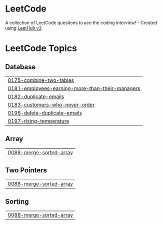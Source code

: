 # LeetCode
A collection of LeetCode questions to ace the coding interview! - Created using [LeetHub v2](https://github.com/arunbhardwaj/LeetHub-2.0)

<!---LeetCode Topics Start-->
# LeetCode Topics
## Database
|  |
| ------- |
| [0175-combine-two-tables](https://github.com/Scarlateli/LeetCode/tree/master/0175-combine-two-tables) |
| [0181-employees-earning-more-than-their-managers](https://github.com/Scarlateli/LeetCode/tree/master/0181-employees-earning-more-than-their-managers) |
| [0182-duplicate-emails](https://github.com/Scarlateli/LeetCode/tree/master/0182-duplicate-emails) |
| [0183-customers-who-never-order](https://github.com/Scarlateli/LeetCode/tree/master/0183-customers-who-never-order) |
| [0196-delete-duplicate-emails](https://github.com/Scarlateli/LeetCode/tree/master/0196-delete-duplicate-emails) |
| [0197-rising-temperature](https://github.com/Scarlateli/LeetCode/tree/master/0197-rising-temperature) |
## Array
|  |
| ------- |
| [0088-merge-sorted-array](https://github.com/Scarlateli/LeetCode/tree/master/0088-merge-sorted-array) |
## Two Pointers
|  |
| ------- |
| [0088-merge-sorted-array](https://github.com/Scarlateli/LeetCode/tree/master/0088-merge-sorted-array) |
## Sorting
|  |
| ------- |
| [0088-merge-sorted-array](https://github.com/Scarlateli/LeetCode/tree/master/0088-merge-sorted-array) |
<!---LeetCode Topics End-->